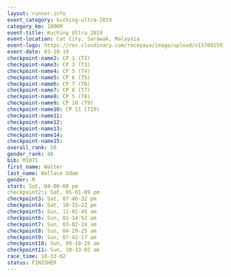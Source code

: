 ```yaml
---
layout: runner-info 
event_category: kuching-ultra-2019 
category_km: 100KM 
event-title: Kuching Ultra 2019
event-location: Cat City, Sarawak, Malaysia 
event-logo: https://res.cloudinary.com/raceyaya/image/upload/v1570025915/logo/kuching_ultra_jsvtue.jpg 
event-date: 03-10-19 
checkpoint-name2: CP 1 (T2) 
checkpoint-name3: CP 3 (T3) 
checkpoint-name4: CP 5 (T4) 
checkpoint-name5: CP 6 (T5) 
checkpoint-name6: CP 7 (T6) 
checkpoint-name7: CP 8 (T7) 
checkpoint-name8: CP 5 (T8) 
checkpoint-name9: CP 10 (T9) 
checkpoint-name10: CP 11 (T10) 
checkpoint-name11:  
checkpoint-name12: 
checkpoint-name13: 
checkpoint-name14: 
checkpoint-name15: 
overall_rank: 58
gender_rank: 48
bib: M1071
first_name: Walter
last_name: Wallace Udam
gender: M
start: Sat, 04-00-00 pm
checkpoint2:: Sat, 05-01-09 pm
checkpoint3: Sat, 07-46-32 pm
checkpoint4: Sat, 10-15-22 pm
checkpoint5: Sun, 12-02-45 am
checkpoint6: Sun, 01-14-52 am
checkpoint7: Sun, 03-02-24 am
checkpoint8: Sun, 04-29-25 am
checkpoint9: Sun, 07-42-17 am
checkpoint10: Sun, 09-18-19 am
checkpoint11: Sun, 10-33-02 am
race_time: 18-33-02
status: FINISHER
---
```

